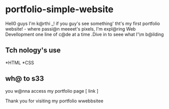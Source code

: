 # portfolio-simple-website
Hell0 guys I'm k@rthi _!
if you guy's see something' tht's my first portfolio website! - where passi@n meeeet's pixels, I'm expl@ring Web Devellopment one line of c@de at a time .Dive in to seee what I'\m b@ilding
## Tch nology's use

*HTML
*CSS

## wh@ to s33

you w@nna access my portfolio page [ link ]


Thank you for visiting my portfolio wwebbsitee 
